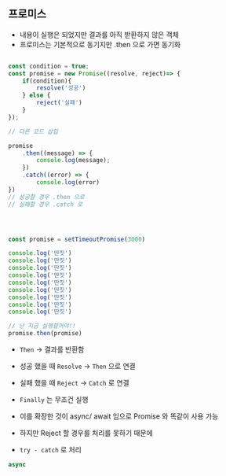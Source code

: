 ## 프로미스

* 내용이 실행은 되었지만 결과를 아직 받환하지 않은 객체 
* 프로미스는 기본적으로 동기지만 .then 으로 가면 동기화 


```javascript

const condition = true;
const promise = new Promise((resolve, reject)=> {
    if(condition){
        resolve('성공')
    } else {
        reject('실패')
    }
});

// 다른 코드 삽입 

promise
    .then((message) => {
        console.log(message);
    })
    .catch((error) => {
        console.log(error)
})
// 성공할 경우 .then 으로 
// 실패할 경우 .catch 로 




const promise = setTimeoutPromise(3000)

console.log('딴짓')
console.log('딴짓')
console.log('딴짓')
console.log('딴짓')
console.log('딴짓')
console.log('딴짓')
console.log('딴짓')
console.log('딴짓')
console.log('딴짓')

// 난 지금 실행할꺼야!!
promise.then(promise)


```

* `Then` -> 결과를 반환함 
* 성공 했을 때 `Resolve` -> `Then` 으로 연결
* 실패 했을 때 `Reject` -> `Catch` 로 연결
* `Finally` 는 무조건 실행

* 이를 확장한 것이 async/ await 임으로 Promise 와 똑같이 사용 가능
* 하지만 Reject 할 경우를 처리를 못하기 때문에 
* `try - catch` 로 처리

```javascript
async
```